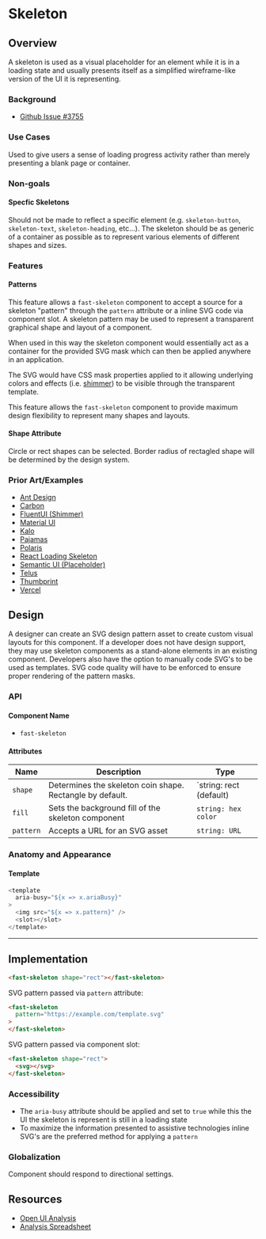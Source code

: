 # Skeleton

## Overview

A skeleton is used as a visual placeholder for an element while it is in a loading state and usually presents itself as a simplified wireframe-like version of the UI it is representing.

### Background

- [Github Issue #3755](https://github.com/microsoft/fast/issues/3755)

### Use Cases

Used to give users a sense of loading progress activity rather than merely presenting a blank page or container.

### Non-goals

#### Specfic Skeletons

Should not be made to reflect a specific element (e.g. `skeleton-button`, `skeleton-text`, `skeleton-heading`, etc...). The skeleton should be as generic of a container as possible as to represent various elements of different shapes and sizes.
  
### Features

#### Patterns
This feature allows a `fast-skeleton` component to accept a source for a skeleton "pattern" through the `pattern` attribute or a inline SVG code via component slot. A skeleton pattern may be used to represent a transparent graphical shape and layout of a component.

When used in this way the skeleton component would essentially act as a container for the provided SVG mask which can then be applied anywhere in an application.

The SVG would have CSS mask properties applied to it allowing underlying colors and effects (i.e. [shimmer](https://developer.microsoft.com/en-us/fluentui#/controls/web/shimmer)) to be visible through the transparent template.

This feature allows the `fast-skeleton` component to provide maximum design flexibility to represent many shapes and layouts.

#### Shape Attribute
Circle or rect shapes can be selected. Border radius of rectagled shape will be determined by the design system.

### Prior Art/Examples

- [Ant Design](https://ant.design/components/skeleton/)
- [Carbon](https://www.carbondesignsystem.com/patterns/loading-pattern#skeleton-states)
- [FluentUI (Shimmer)](https://developer.microsoft.com/en-us/fluentui#/controls/web/shimmer)
- [Material UI](https://material-ui.com/components/skeleton/)
- [Kalo](https://kalo.design/components/skeleton/)
- [Pajamas](https://design.gitlab.com/components/skeleton-loader)
- [Polaris](https://polaris.shopify.com/components/feedback-indicators/skeleton-thumbnail)
- [React Loading Skeleton](https://github.com/dvtng/react-loading-skeleton#readme)
- [Semantic UI (Placeholder)](https://semantic-ui.com/elements/placeholder.html)
- [Telus](https://tds.telus.com/community/index.html#skeleton)
- [Thumbprint](https://thumbprint.design/guide/product/loaders/#example-2.-skeleton-loader)
- [Vercel](https://vercel.com/design/skeleton)

## Design

A designer can create an SVG design pattern asset to create custom visual layouts for this component. If a developer does not have design support, they may use skeleton components as a stand-alone elements in an existing component. Developers also have the option to manually code SVG's to be used as templates. SVG code quality will have to be enforced to ensure proper rendering of the pattern masks.

### API

#### Component Name
- `fast-skeleton`

#### Attributes
|   Name    | Description                                                 | Type                                |
|-----------|-------------------------------------------------------------|-------------------------------------|
| `shape`   | Determines the skeleton coin shape. Rectangle by default.   | `string: rect (default) | circle`   |
| `fill`    | Sets the background fill of the skeleton component          | `string: hex color`                 |
| `pattern` | Accepts a URL for an SVG asset                              | `string: URL`

### Anatomy and Appearance

#### Template

```js
<template
  aria-busy="${x => x.ariaBusy}"
>
  <img src="${x => x.pattern}" />
  <slot></slot>
</template>
```
---

## Implementation

```html
<fast-skeleton shape="rect"></fast-skeleton>
```

SVG pattern passed via `pattern` attribute:
```html
<fast-skeleton 
  pattern="https://example.com/template.svg"
>
</fast-skeleton>
```

SVG pattern passed via component slot:
```html
<fast-skeleton shape="rect">
  <svg></svg>
</fast-skeleton>
```

<!-- ### States

*Key component states, valid state transitions, and how interactions trigger a state transition.* -->

### Accessibility

- The `aria-busy` attribute should be applied and set to `true` while this the UI the skeleton is represent is still in a loading state
- To maximize the information presented to assistive technologies inline SVG's are the preferred method for applying a `pattern`

### Globalization

Component should respond to directional settings.

<!-- ### Test Plan

*What is the plan for testing the component, if different from the normal path?* -->

<!-- ### Documentation

*What additions or changes are needed for user documentation and demos? Are there any architectural/engineering docs we should create as well, perhaps due to some interesting technical challenge or design decisions related to this component?*

--- -->

## Resources

- [Open UI Analysis](https://open-ui.org/components/skeleton.research)
- [Analysis Spreadsheet](https://microsoft-my.sharepoint-df.com/:x:/r/personal/jocusick_microsoft_com/_layouts/15/guestaccess.aspx?e=E6cgc9&share=EcwzVDELjoZMgn_mbQMGH0YBCLQfFpn-1ksv0j20sLtqsQ)

<!-- ## Next Steps

*What next steps, if any, are there? Is there some functionality that would be a nice-to-have or a common feature in other implementations that could be added but is not considered part of the MVP?* -->
